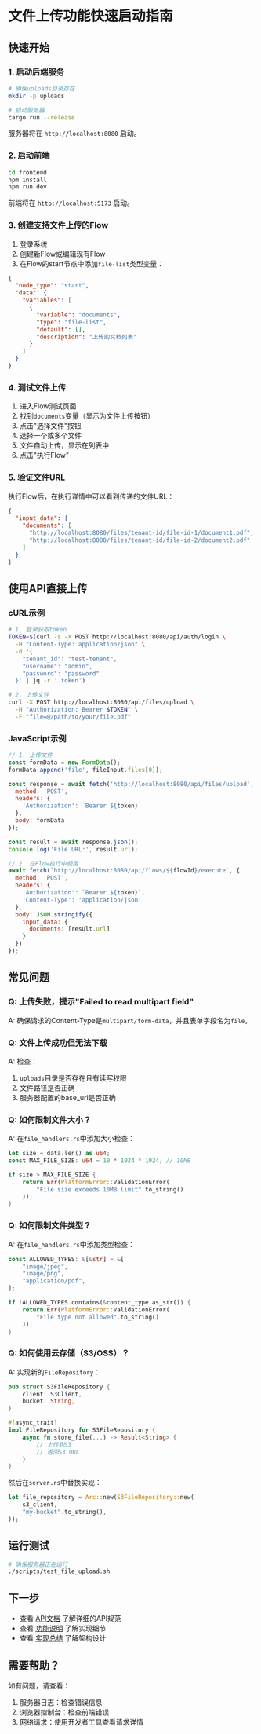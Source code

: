 # 文件上传功能快速启动指南

## 快速开始

### 1. 启动后端服务

```bash
# 确保uploads目录存在
mkdir -p uploads

# 启动服务器
cargo run --release
```

服务器将在 `http://localhost:8080` 启动。

### 2. 启动前端

```bash
cd frontend
npm install
npm run dev
```

前端将在 `http://localhost:5173` 启动。

### 3. 创建支持文件上传的Flow

1. 登录系统
2. 创建新Flow或编辑现有Flow
3. 在Flow的start节点中添加`file-list`类型变量：

```json
{
  "node_type": "start",
  "data": {
    "variables": [
      {
        "variable": "documents",
        "type": "file-list",
        "default": [],
        "description": "上传的文档列表"
      }
    ]
  }
}
```

### 4. 测试文件上传

1. 进入Flow测试页面
2. 找到`documents`变量（显示为文件上传按钮）
3. 点击"选择文件"按钮
4. 选择一个或多个文件
5. 文件自动上传，显示在列表中
6. 点击"执行Flow"

### 5. 验证文件URL

执行Flow后，在执行详情中可以看到传递的文件URL：

```json
{
  "input_data": {
    "documents": [
      "http://localhost:8080/files/tenant-id/file-id-1/document1.pdf",
      "http://localhost:8080/files/tenant-id/file-id-2/document2.pdf"
    ]
  }
}
```

## 使用API直接上传

### cURL示例

```bash
# 1. 登录获取token
TOKEN=$(curl -s -X POST http://localhost:8080/api/auth/login \
  -H "Content-Type: application/json" \
  -d '{
    "tenant_id": "test-tenant",
    "username": "admin",
    "password": "password"
  }' | jq -r '.token')

# 2. 上传文件
curl -X POST http://localhost:8080/api/files/upload \
  -H "Authorization: Bearer $TOKEN" \
  -F "file=@/path/to/your/file.pdf"
```

### JavaScript示例

```javascript
// 1. 上传文件
const formData = new FormData();
formData.append('file', fileInput.files[0]);

const response = await fetch('http://localhost:8080/api/files/upload', {
  method: 'POST',
  headers: {
    'Authorization': `Bearer ${token}`
  },
  body: formData
});

const result = await response.json();
console.log('File URL:', result.url);

// 2. 在Flow执行中使用
await fetch(`http://localhost:8080/api/flows/${flowId}/execute`, {
  method: 'POST',
  headers: {
    'Authorization': `Bearer ${token}`,
    'Content-Type': 'application/json'
  },
  body: JSON.stringify({
    input_data: {
      documents: [result.url]
    }
  })
});
```

## 常见问题

### Q: 上传失败，提示"Failed to read multipart field"

A: 确保请求的Content-Type是`multipart/form-data`，并且表单字段名为`file`。

### Q: 文件上传成功但无法下载

A: 检查：
1. `uploads`目录是否存在且有读写权限
2. 文件路径是否正确
3. 服务器配置的base_url是否正确

### Q: 如何限制文件大小？

A: 在`file_handlers.rs`中添加大小检查：

```rust
let size = data.len() as u64;
const MAX_FILE_SIZE: u64 = 10 * 1024 * 1024; // 10MB

if size > MAX_FILE_SIZE {
    return Err(PlatformError::ValidationError(
        "File size exceeds 10MB limit".to_string()
    ));
}
```

### Q: 如何限制文件类型？

A: 在`file_handlers.rs`中添加类型检查：

```rust
const ALLOWED_TYPES: &[&str] = &[
    "image/jpeg",
    "image/png",
    "application/pdf",
];

if !ALLOWED_TYPES.contains(&content_type.as_str()) {
    return Err(PlatformError::ValidationError(
        "File type not allowed".to_string()
    ));
}
```

### Q: 如何使用云存储（S3/OSS）？

A: 实现新的`FileRepository`：

```rust
pub struct S3FileRepository {
    client: S3Client,
    bucket: String,
}

#[async_trait]
impl FileRepository for S3FileRepository {
    async fn store_file(...) -> Result<String> {
        // 上传到S3
        // 返回S3 URL
    }
}
```

然后在`server.rs`中替换实现：

```rust
let file_repository = Arc::new(S3FileRepository::new(
    s3_client,
    "my-bucket".to_string(),
));
```

## 运行测试

```bash
# 确保服务器正在运行
./scripts/test_file_upload.sh
```

## 下一步

- 查看 [API文档](./file_upload_api.md) 了解详细的API规范
- 查看 [功能说明](./file_upload_feature.md) 了解实现细节
- 查看 [实现总结](./file_upload_implementation_summary.md) 了解架构设计

## 需要帮助？

如有问题，请查看：
1. 服务器日志：检查错误信息
2. 浏览器控制台：检查前端错误
3. 网络请求：使用开发者工具查看请求详情
